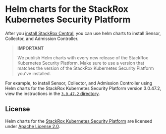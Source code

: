 # Helm charts for the StackRox Kubernetes Security Platform

After you [install StackRox Central](https://help.stackrox.com/docs/get-started/quick-start/#install-stackrox-central),
you can use helm charts to install Sensor, Collector, and Admission Controller.

> **IMPORTANT**
>
> We publish Helm charts with every new release of the StackRox Kubernetes
> Security Platform. Make sure to use a version that matches the version of the
> StackRox Kubernetes Security Platform you've installed.

For example, to install  Sensor, Collector, and Admission Controller using Helm
charts for the StackRox Kubernetes Security Platform version 3.0.47.2, view the
instructions in the
[`3.0.47.2` directory](https://github.com/stackrox/helm-charts/tree/master/3.0.47.2).

## License

Helm charts for the [StackRox Kubernetes Security Platform](https://www.stackrox.com/platform/)
are licensed under [Apache License 2.0](./LICENSE).

